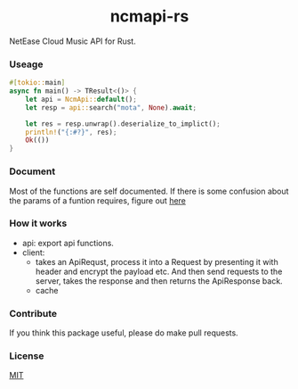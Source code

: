 <h1 align=center>ncmapi-rs</h1>

NetEase Cloud Music API for Rust.


### Useage

```rust
#[tokio::main]
async fn main() -> TResult<()> {
    let api = NcmApi::default();
    let resp = api::search("mota", None).await;

    let res = resp.unwrap().deserialize_to_implict();
    println!("{:#?}", res);
    Ok(())
}
```


### Document

Most of the functions are self documented. If there is some confusion about the params of a funtion requires, figure out [here](https://neteasecloudmusicapi.vercel.app)



### How it works

* api: export api functions.
* client:
    * takes an ApiRequst, process it into a Request by presenting it with header and encrypt the payload etc. And then send requests to the server, takes the response and then returns the ApiResponse back.
    * cache

### Contribute

If you think this package useful, please do make pull requests.

### License

[MIT](LICENSE)